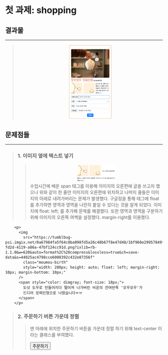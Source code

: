 # 첫 과제: shopping

## 결과물

---

> <center><img src="결과물.png" width="30%" height="30%"></center>

## 문제점들

---

> ### 1. 이미지 옆에 텍스트 넣기
>
>> <center><img src="예시.png" width="30%" height="30%"></center>
>> 수업시간에 배운 span 태그를 이용해 이미지의 오른편에 글을 쓰고자 했으나 위와 같이 한 줄만 이미지의 오른편에 위치하고 나머지 줄들은 이미지의 아래로 내려가버리는 문제가 발생했다. 구글링을 통해 태그에 float를 추가하면 영역과 영역을 나란히 붙일 수 있다는 것을 알게 되었다. 이미지에 float: left; 를 추가해 문제를 해결했다. 또한 영역과 영역을 구분하기 위해 이미지의 오른쪽 여백을 설정했다. margin-right를 이용했다.

        <p>
          <img
            src="https://tumblbug-psi.imgix.net/0a67984fa5f64c8ba098fd5a26c48b67f8e47d48/1bf960e29957849f50bca8d89966663893153e75/987c7bdc62e22b6f31515ef7f5d2fecf30f5da15/f066ae5b-fd2d-4119-a86a-47bf124cc91d.png?ixlib=rb-1.1.0&w=620&auto=format%2C%20compress&lossless=true&ch=save-data&s=44025ac4798cce6008392c432e07356f"
            class="moumou-birth"
            style="width: 280px; height: auto; float: left; margin-right: 10px; margin-bottom: 10px;"
          />
          <span style="color: dimgray; font-size: 18px;">
            도넛 도우로 만들어지다 떨어져 나가버린 비운의 잔여반죽 '모우모우'가
            드디어 모찌인형으로 나왔습니다ㅠㅠ
          </span>
        </p>

> ### 2. 주문하기 버튼 가운데 정렬
>> 맨 아래에 위치한 주문하기 버튼을 가운데 정렬 하기 위해 text-center 이라는 클래스를 부여했다.
         <div class="text-center">
          <button type="button" class="btn btn-primary">주문하기</button>


